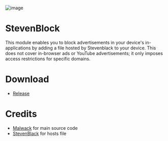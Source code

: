 ![image](https://github.com/mikropsoft/StevenBlock/assets/75412448/5328cfbf-414b-422b-9b27-7bb252d6fa4b)

# StevenBlock
This module enables you to block advertisements in your device's in-applications by adding a file hosted by Stevenblack to your device. This does not cover in-browser ads or YouTube advertisements; it only imposes access restrictions for specific domains.

# Download
- [Release](https://github.com/mikropsoft/StevenBlock/releases)

# Credits
- [Malwack](https://github.com/Magisk-Modules-Alt-Repo/Malwack) for main source code
- [StevenBlack](https://github.com/StevenBlack/hosts) for hosts file
